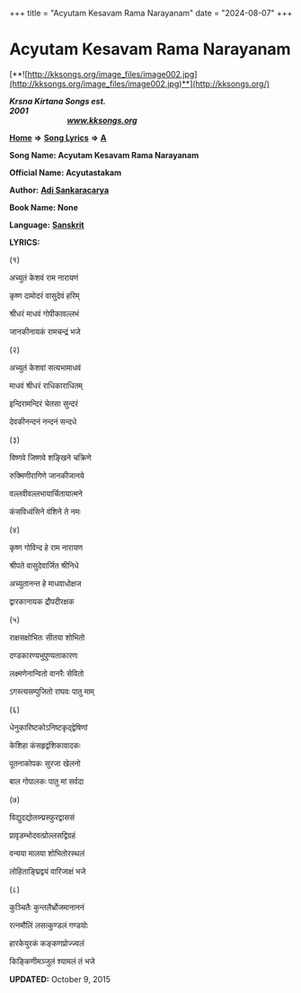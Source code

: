 +++
title = "Acyutam Kesavam Rama Narayanam"
date = "2024-08-07"
+++

# Acyutam Kesavam Rama Narayanam
[**![http://kksongs.org/image_files/image002.jpg](http://kksongs.org/image_files/image002.jpg)**](http://kksongs.org/)

**_Krsna Kirtana Songs est. 2001_**                                                                                                                                                 **_www.kksongs.org_**

[**Home**](http://kksongs.org/) **⇒** [**Song Lyrics**](http://kksongs.org/lyrics.html) **⇒** [**A**](http://kksongs.org/songs/song_a.html)

**Song Name: Acyutam Kesavam Rama Narayanam**

**Official Name: Acyutastakam**

**Author:** [**Adi Sankaracarya**](http://kksongs.org/authors/list/adisankara.html)

**Book Name: None**

**Language:** [**Sanskrit**](http://kksongs.org/language/list/sanskrit.html)

**LYRICS:**

(१)

अच्युतं केशवं राम नारायणं

कृष्ण दामोदरं वासुदेवं हरिम्

श्रीधरं माधवं गोपीकावल्लभं

जानकीनायकं रामचन्द्रं भजे

(२)

अच्युतं केशवां सत्यभामाधवं

माधवं श्रीधरं राधिकाराधितम्

इन्दिरामन्दिरं चेतसा सुन्दरं

देवकीनन्दनं नन्दनं सन्दधे

(३)

विष्णवे जिष्णवे शङ्खिने चक्रिणे

रुक्मिणीरागिणे जानकीजानये

वल्लवीवल्लभायार्चितायात्मने

कंसविध्वंसिने वंशिने ते नमः

(४)

कृष्ण गोविन्द हे राम नारायण

श्रीपते वासुदेवार्जित श्रीनिधे

अच्युतानन्त हे माधवाधोक्षज

द्वारकानायक द्रौपदीरक्षक

(५)

राक्षसक्षोभितः सीतया शोभितो

दण्डकारण्यभुपुण्यताकारणः

लक्ष्मणेनान्वितो वानरैः सेवितो

ऽगस्त्यसम्पुजितो राघवः पातु माम्

(६)

धेनुकारिष्टकोऽनिष्टकृद्द्वेषिणां

केशिहा कंसहृद्वंशिकावादकः

पूतनाकोपकः सुरजा खेलनो

बाल गोपालकः पातु मां सर्वदा

(७)

विद्युदद्योतव्न्प्रस्फुरद्वाससं

प्रावृडम्भोदवत्प्रोल्लसद्विग्रहं

वन्यया मालया शोभितोरस्थलं

लोहिताङ्घ्रिद्वयं वारिजाक्षं भजे

(८)

कुञ्चितैः कुन्तलैर्भ्रोजमानाननं

रत्नमौलिं लसत्कुण्डलं गण्डयोः

हारकेयुरकं कङ्कणप्रोज्ज्वलं

किङ्किणीमञ्जुलं श्यामलं तं भजे

**UPDATED:** October 9, 2015